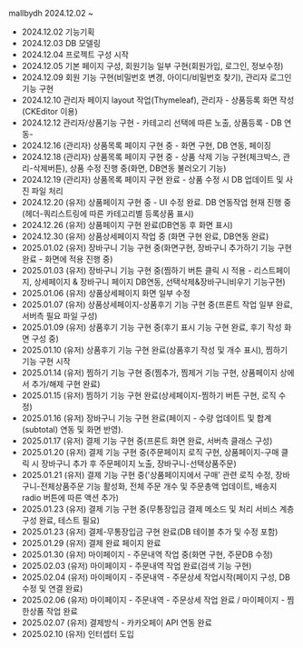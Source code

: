 mallbydh
2024.12.02 ~

- 2024.12.02 기능기획
- 2024.12.03 DB 모델링
- 2024.12.04 프로젝트 구성 시작
- 2024.12.05 기본 페이지 구성, 회원기능 일부 구현(회원가입, 로그인, 정보수정)
- 2024.12.09 회원 기능 구현(비밀번호 변경, 아이디/비밀번호 찾기), 관리자 로그인 기능 구현
- 2024.12.10 관리자 페이지 layout 작업(Thymeleaf), 관리자 - 상품등록 화면 작성(CKEditor 이용)
- 2024.12.12 관리자/상품기능 구현 - 카테고리 선택에 따른 노출, 상품등록 - DB 연동-
- 2024.12.16 (관리자) 상품목록 페이지 구현 중 - 화면 구현, DB 연동, 페이징
- 2024.12.18 (관리자) 상품목록 페이지 구현 중 - 상품 삭제 기능 구현(체크박스, 관리-삭제버튼), 상품 수정 진행 중(화면, DB연동 불러오기 기능)
- 2024.12.19 (관리자) 상품목록 페이지 구현 완료 - 상품 수정 시 DB 업데이트 및 사진 파일 처리
- 2024.12.20 (유저) 상품페이지 구현 중 - UI 수정 완료. DB 연동작업 현재 진행 중(헤더-쿼리스트링에 따른 카테고리별 등록상품 표시)
- 2024.12.26 (유저) 상품페이지 구현 완료(DB연동 후 화면 표시)
- 2024.12.30 (유저) 상품상세페이지 작업 중 (화면 구현 완료, DB연동 완료)
- 2025.01.02 (유저) 장바구니 기능 구현 중(화면구현, 장바구니 추가하기 기능 구현 완료 - 화면에 적용 진행 중)
- 2025.01.03 (유저) 장바구니 기능 구현 중(찜하기 버튼 클릭 시 적용 - 리스트페이지, 상세페이지 & 장바구니 페이지 DB연동, 선택삭제&장바구니비우기 기능구현)
- 2025.01.06 (유저) 상품상세페이지 화면 일부 수정
- 2025.01.07 (유저) 상품상세페이지-상품후기 기능 구현 중(프론트 작업 일부 완료, 서버측 필요 파일 구성)
- 2025.01.09 (유저) 상품후기 기능 구현 중(후기 표시 기능 구현 완료, 후기 작성 화면 구성 중)
- 2025.01.10 (유저) 상품후기 기능 구현 완료(상품후기 작성 및 개수 표시), 찜하기 기능 구현 시작
- 2025.01.14 (유저) 찜하기 기능 구현 중(찜추가, 찜제거 기능 구현, 상품페이지 상에서 추가/해제 구현 완료)
- 2025.01.15 (유저) 찜하기 기능 구현 완료(상세페이지-찜하기 버튼 구현, 로직 수정)
- 2025.01.16 (유저) 장바구니 기능 구현 완료(페이지 - 수량 업데이트 및 합계(subtotal) 연동 및 화면 반영). 
- 2025.01.17 (유저) 결제 기능 구현 중(프론트 화면 완료, 서버측 클래스 구성)
- 2025.01.20 (유저) 결제 기능 구현 중(주문페이지 로직 구현, 상품페이지-구매 클릭 시 장바구니 추가 후 주문페이지 노출, 장바구니-선택상품주문)
- 2025.01.21 (유저) 결제 기능 구현 중('상품페이지에서 구매' 관련 로직 수정, 장바구니-전체상품주문 기능 활성화, 전체 주문 개수 및 주문총액 업데이트, 배송지 radio 버튼에 따른 액션 추가)
- 2025.01.23 (유저) 결제 기능 구현 중(무통장입금 결제 메소드 및 처리 서비스 계층 구성 완료, 테스트 필요)
- 2025.01.23 (유저) 결제-무통장입금 구현 완료(DB 테이블 추가 및 수정 포함)
- 2025.01.29 (유저) 결제 완료 페이지 완료
- 2025.01.30 (유저) 마이페이지 - 주문내역 작업 중(화면 구현, 주문DB 수정)
- 2025.02.03 (유저) 마이페이지 - 주문내역 작업 완료(검색 기능 구현)
- 2025.02.04 (유저) 마이페이지 - 주문내역 - 주문상세 작업시작(페이지 구성, DB수정 및 연결 완료)
- 2025.02.06 (유저) 마이페이지 - 주문내역 - 주문상세 작업 완료 / 마이페이지 - 찜한상품 작업 완료
- 2025.02.07 (유저) 결제방식 - 카카오페이 API 연동 완료
- 2025.02.10 (유저) 인터셉터 도입